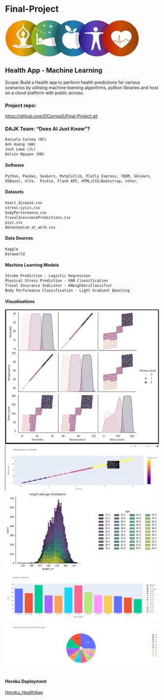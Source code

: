 # Final-Project

![Logo](HealthApp/images/HealthAppLogo.png)  

## Health App - Machine Learning  


Scope: Build a Health app to perform health predictions for various scenarios by utilising machine learning algorithms, python libraries and host on a cloud platform with public access.

### Project repo: 
https://github.com/DCornea5/Final-Project.git

### DAJK Team: “Does AI Just Know”? 
    Daniela Cornea (DC)
    Anh Huong (AH)
    Josh Lowe (JL)
    Kelvin Nguyen (KN)

#### Software
    Python, Pandas, Seaborn, Matplotlib, Plotly Express, TQDM, Sklearn,  
    XGBoost, nltk,  Pickle, Flask API, HTML/CSS/Bootstrap, other.

#### Datasets
    heart_disease.csv  
    stress-Lysis.csv
    bodyPerformance.csv
    TravelInsurancePredictions.csv
    psyc.csv
    Absenteeism_at_work.csv 

#### Data Sources
    Kaggle
    Dataworld

#### Machine Learning Models  
    Stroke Prediction - Logistic Regression 
    Physical Stress Prediction - KNN Classification
    Travel Insurance Indicator - KNeighborsClassifier
    Body Performance Classification - Light Gradient Boosting

#### Visualisations

![Stress_Prediction_Correlations](HealthApp/images/Stress_Prediction_Correlations.PNG)
![Stress_Prediction_Stress_Predication_Temperature_vs_Humidity](HealthApp/images/Stress_Predication_Temperature_vs_Humidity.PNG)
![Body_Performance_Height_Age_Distribution](HealthApp/images/Body_Performance_Height_Age_Distribution_DC_Fig3.png)
![Stroke_Prediction_Age_Category_Count](HealthApp/images/Stroke_Prediction_Age_Category_Count)
![Travel_Insurance_Customers_by_Age](HealthApp/images/Travel_Insurance_Customer_by_Age)
  
#### Heroku Deployment 
[Heroku_HealthApp](https://health-app-ah.herokuapp.com/index.html)
  

 









